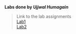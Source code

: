 **Labs done by _Ujjwal Humagain_**

> Link to the lab assignments  
> [Lab1](Lab1/Lab1.pdf)  
> [Lab2](Lab2/typescript/)
